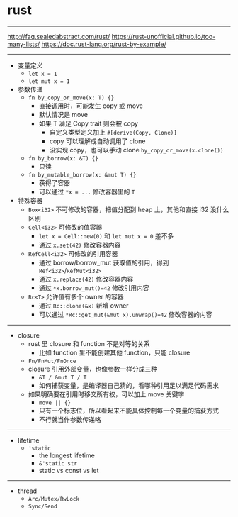 # rust

---

http://faq.sealedabstract.com/rust/
https://rust-unofficial.github.io/too-many-lists/
https://doc.rust-lang.org/rust-by-example/

---

- 变量定义
    - `let x = 1`
    - `let mut x = 1`
- 参数传递
    - `fn by_copy_or_move(x: T) {}`
        - 直接调用时，可能发生 copy 或 move
        - 默认情况是 move
        - 如果 T 满足 Copy trait 则会被 copy
            - 自定义类型定义加上 `#[derive(Copy, Clone)]`
            - copy 可以理解成自动调用了 clone
            - 没实现 copy，也可以手动 clone `by_copy_or_move(x.clone())`
    - `fn by_borrow(x: &T) {}`
        - 只读
    - `fn by_mutable_borrow(x: &mut T) {}`
        - 获得了容器
        - 可以通过 `*x = ...` 修改容器里的 `T`
- 特殊容器
    - `Box<i32>` 不可修改的容器，把值分配到 heap 上，其他和直接 i32 没什么区别
    - `Cell<i32>` 可修改的值容器
        - `let x = Cell::new(0)` 和 `let mut x = 0` 差不多
        - 通过 `x.set(42)` 修改容器内容
    - `RefCell<i32>` 可修改的引用容器
        - 通过 borrow/borrow_mut 获取值的引用，得到 `Ref<i32>`/`RefMut<i32>`
        - 通过 `x.replace(42)` 修改容器内容
        - 通过 `*x.borrow_mut()=42` 修改引用内容
    - `Rc<T>` 允许值有多个 owner 的容器
        - 通过 `Rc::clone(&x)` 新增 owner
        - 可以通过 `*Rc::get_mut(&mut x).unwrap()=42` 修改容器的内容

---

- closure
    - rust 里 closure 和 function 不是对等的关系
        - 比如 function 里不能创建其他 function，只能 closure
    - `Fn/FnMut/FnOnce`
    - closure 引用外部变量，也像参数一样分成三种
        - `&T / &mut T / T`
        - 如何捕获变量，是编译器自己猜的，看哪种引用足以满足代码需求
    - 如果明确要在引用时移交所有权，可以加上 move 关键字
        - `move || {}`
        - 只有一个标志位，所以看起来不能具体控制每一个变量的捕获方式
        - 不行就当作参数传递咯

---

- lifetime
    - `'static`
        - the longest lifetime
        - `&'static str`
        - static vs const vs let

---

- thread
    - `Arc/Mutex/RwLock`
    - `Sync/Send`
